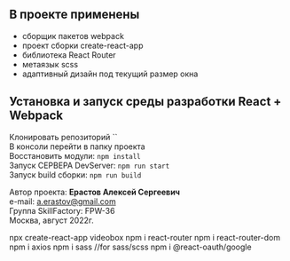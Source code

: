 ## В проекте применены
- сборщик пакетов webpack
- проект сборки create-react-app
- библиотека React Router
- метаязык scss
- адаптивный дизайн под текущий размер окна


## Установка и запуск среды разработки React + Webpack
Клонировать репозиторий ``  
В консоли перейти в папку проекта  
Восстановить модули: `npm install`   
Запуск СЕРВЕРА DevServer: `npm run start`  
Запуск build сборки: `npm run build`



Автор проекта: **Ерастов Алексей Сергеевич**  
e-mail: a.erastov@gmail.com  
Группа SkillFactory: FPW-36  
Москва, август 2022г.



npx create-react-app videobox
npm i react-router
npm i react-router-dom
npm i axios
npm i sass //for sass/scss
npm i @react-oauth/google
